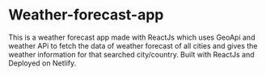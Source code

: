 # Weather-forecast-app
This is a weather forecast app made with ReactJs which uses GeoApi and weather APi to fetch the data of weather forecast of all cities and gives the weather information for that searched city/country. Built with ReactJs and Deployed on Netlify.
